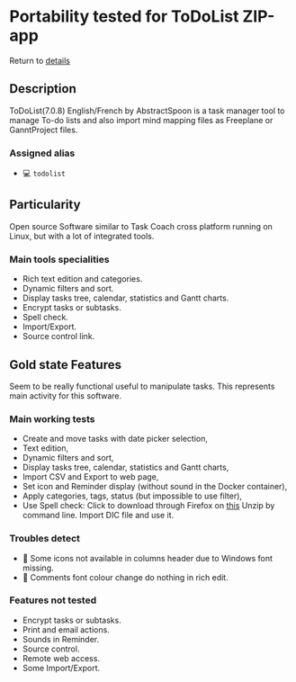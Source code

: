 Portability tested for ToDoList ZIP-app
=======================================

Return to [details](https://github.com/marchandd/term_ssh_wine_portableapps/blob/master/docs/summary.md "Summary") 

Description
-----------

ToDoList(7.0.8) English/French by AbstractSpoon is a task manager tool to 
manage To-do lists and also import mind mapping files as Freeplane or 
GanntProject files.

### Assigned alias ###
- :computer: `todolist`

Particularity
-------------

Open source Software similar to Task Coach cross platform running on Linux, but 
with a lot of integrated tools.

### Main tools specialities ###
- Rich text edition and categories.
- Dynamic filters and sort.
- Display tasks tree, calendar, statistics and Gantt charts.
- Encrypt tasks or subtasks.
- Spell check.
- Import/Export.
- Source control link.

Gold state Features
-------------------

Seem to be really functional useful to manipulate tasks. This represents 
main activity for this software.

### Main working tests ###
- Create and move tasks with date picker selection,
- Text edition,
- Dynamic filters and sort,
- Display tasks tree, calendar, statistics and Gantt charts,
- Import CSV and Export to web page,
- Set icon and Reminder display (without sound in the Docker container),
- Apply categories, tags, status (but impossible to use filter),
- Use Spell check:
  Click to download through Firefox on [this](https://github.com/abstractspoon/ToDoList_Downloads/wiki/Dictionaries "Dictionaries")
  Unzip by command line. 
  Import DIC file and use it.

### Troubles detect ###
- :full_moon_with_face: Some icons not available in columns header due to 
Windows font missing.
- :full_moon_with_face: Comments font colour change do nothing in rich edit.

### Features not tested ###
- Encrypt tasks or subtasks.
- Print and email actions.
- Sounds in Reminder.
- Source control.
- Remote web access.
- Some Import/Export.
